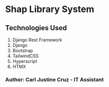 # Shap Library System

## Technologies Used
1. Django Rest Framework
2. Django
3. Bootstrap
4. TailwindCSS
5. Hyperscript
6. HTMX

### Author: Carl Justine Cruz - IT Assistant
